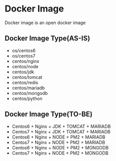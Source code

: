 # Docker Image
Docker image is an open docker image


## Docker Image Type(AS-IS)
* os/centos6
* os/centos7
* centos/nginx
* centos/node
* centos/jdk
* centos/tomcat
* centos/redis
* centos/mariadb
* centos/mongodb
* centos/python

## Docker Image Type(TO-BE)
* Centos6 + Nginx + JDK + TOMCAT + MARIADB
* Centos7 + Nginx + JDK + TOMCAT + MARIADB
* Centos6 + Nginx + NODE + PM2 + MARIADB
* Centos7 + Nginx + NODE + PM2 + MARIADB
* Centos6 + Nginx + NODE + PM2 + MONGODB
* Centos7 + Nginx + NODE + PM2 + MONGODB




